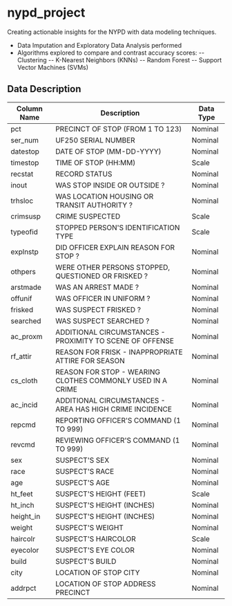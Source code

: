 # nypd_project
Creating actionable insights for the NYPD with data modeling techniques.
- Data Imputation and Exploratory Data Analysis performed
- Algorithms explored to compare and contrast accuracy scores:
-- Clustering
-- K-Nearest Neighbors (KNNs)
-- Random Forest
-- Support Vector Machines (SVMs)


## Data Description

| Column Name | Description                                                | Data Type |
|-------------|------------------------------------------------------------|-----------|
| pct         | PRECINCT OF STOP (FROM 1 TO 123)                           | Nominal   |
| ser_num     | UF250 SERIAL NUMBER                                        | Nominal   |
| datestop    | DATE OF STOP (MM-DD-YYYY)                                  | Nominal   |
| timestop    | TIME OF STOP (HH:MM)                                       | Scale     |
| recstat     | RECORD STATUS                                              | Nominal   |
| inout       | WAS STOP INSIDE OR OUTSIDE ?                               | Nominal   |
| trhsloc     | WAS LOCATION HOUSING OR TRANSIT AUTHORITY ?                | Nominal   |
| crimsusp    | CRIME SUSPECTED                                            | Scale     |
| typeofid    | STOPPED PERSON'S IDENTIFICATION TYPE                       | Scale     |
| explnstp    | DID OFFICER EXPLAIN REASON FOR STOP ?                      | Nominal   |
| othpers     | WERE OTHER PERSONS STOPPED, QUESTIONED OR FRISKED ?        | Nominal   |
| arstmade    | WAS AN ARREST MADE ?                                       | Nominal   |
| offunif     | WAS OFFICER IN UNIFORM ?                                   | Nominal   |
| frisked     | WAS SUSPECT FRISKED ?                                      | Nominal   |
| searched    | WAS SUSPECT SEARCHED ?                                     | Nominal   |
| ac_proxm    | ADDITIONAL CIRCUMSTANCES - PROXIMITY TO SCENE OF OFFENSE   | Nominal   |
| rf_attir    | REASON FOR FRISK - INAPPROPRIATE ATTIRE FOR SEASON         | Nominal   |
| cs_cloth    | REASON FOR STOP - WEARING CLOTHES COMMONLY USED IN A CRIME | Nominal   |
| ac_incid    | ADDITIONAL CIRCUMSTANCES - AREA HAS HIGH CRIME INCIDENCE   | Nominal   |
| repcmd      | REPORTING OFFICER'S COMMAND (1 TO 999)                     | Nominal   |
| revcmd      | REVIEWING OFFICER'S COMMAND (1 TO 999)                     | Nominal   |
| sex         | SUSPECT'S SEX                                              | Nominal   |
| race        | SUSPECT'S RACE                                             | Nominal   |
| age         | SUSPECT'S AGE                                              | Nominal   |
| ht_feet     | SUSPECT'S HEIGHT (FEET)                                    | Scale     |
| ht_inch     | SUSPECT'S HEIGHT (INCHES)                                  | Nominal   |
| height_in   | SUSPECT'S HEIGHT (INCHES)                                  | Nominal   |
| weight      | SUSPECT'S WEIGHT                                           | Nominal   |
| haircolr    | SUSPECT'S HAIRCOLOR                                        | Scale     |
| eyecolor    | SUSPECT'S EYE COLOR                                        | Nominal   |
| build       | SUSPECT'S BUILD                                            | Nominal   |
| city        | LOCATION OF STOP CITY                                      | Nominal   |
| addrpct     | LOCATION OF STOP ADDRESS PRECINCT                          | Nominal   |
